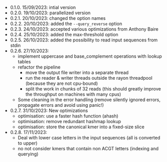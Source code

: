 * 0.1.0. 15/09/2023: intial version
* 0.2.0. 19/10/2023: parallelized version 
* 0.2.1. 20/10/2023: changed the option names
* 0.2.2. 20/10/2023: added the `--query_reverse` option
* 0.2.3. 24/10/2023: accepted various optimizations from Anthony Baire
* 0.2.4. 25/10/2023: added the max-threshold option
* 0.2.5. 26/10/2023: added the possibility to read input sequences from stdin
* 0.2.6. 27/10/2023: 
    * implement uppercase and base_complement operations with lookup tables
    * refactor the pipeline
        * move the output file writer into a separate thread
        * run the reader & writer threads outside the rayon threadpool (because they are not cpu-bound)
        * split the work in chunks of 32 reads (this should greatly improve the throughput on machines with many cpus)
    * Some cleaning in the error handling (remove silently ignored errors, propagate errors and avoid using panic!)
* 0.2.7. 31/10/2023: New optimizations
    * optimisation: use a faster hash function (ahash)
    * optimisation: remove redundant hashmap lookup
    * optimisation: store the canonical kmer into a fixed-size slice
* 0.2.8. 17/11/2023: 
    * Deal with lower case letters in the input sequences (all is converted to upper)
    * no not consider kmers that contain non ACGT letters (indexing and querying)
    